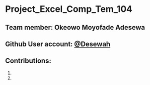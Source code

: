 # Project_Excel_Comp_Tem_104

## Team member: **Okeowo Moyofade Adesewa**


## Github User account: [@Desewah]()


## Contributions:
1. 
2. 
